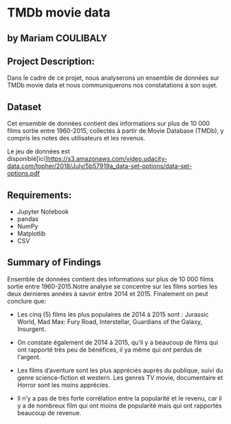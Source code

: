 # TMDb movie data
## by Mariam COULIBALY

## Project Description:
Dans le cadre de ce projet, nous analyserons un ensemble de données sur TMDb movie data et nous communiquerons nos constatations à son sujet. 

## Dataset
Cet ensemble de données contient des informations sur plus de 10 000 films sortie entre 1960-2015, collectés à partir de Movie Database (TMDb), y compris les notes des utilisateurs et les revenus.

Le jeu de données est disponiblé[ici]https://s3.amazonaws.com/video.udacity-data.com/topher/2018/July/5b57919a_data-set-options/data-set-options.pdf

## Requirements:
* Jupyter Notebook
* pandas
* NumPy
* Matplotlib
* CSV

## Summary of Findings
Ensemble de données contient des informations sur plus de 10 000 films sortie entre 1960-2015.Notre analyse se concentre sur les films sorties les deux dernieres années à savoir entre 2014 et 2015.
Finalement on peut conclure que:

- Les cinq (5) films les plus populaires de 2014 à 2015 sont : Jurassic World, Mad Max: Fury Road, Interstellar, Guardians of the Galaxy, Insurgent.

- On constate également de 2014 à 2015, qu’il y a beaucoup de films qui ont rapporté très peu de bénéfices, il ya même qui ont perdus de l'argent.

- Les films d’aventure sont les plus appréciés auprès du publique, suivi du genre science-fiction et western. Les genres TV movie, documentaire et Horror sont les moins apprécies.

- Il n’y a pas de très forte corrélation entre la popularité et le revenu, car il y a de nombreux film qui ont moins de popularité mais qui ont rapportés beaucoup de revenue.


